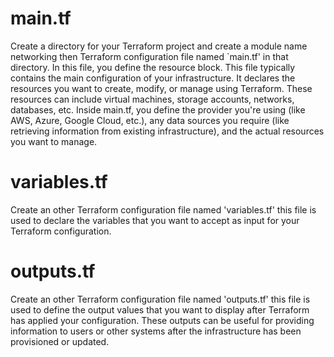 # main.tf #
Create a directory for your Terraform project and create a module name networking then Terraform configuration file named `main.tf' in that directory. In this file, you define the resource block.
This file typically contains the main configuration of your infrastructure. It declares the resources you want to create, modify, or manage using Terraform. These resources can include virtual machines, storage accounts, networks, databases, etc.
Inside main.tf, you define the provider you're using (like AWS, Azure, Google Cloud, etc.), any data sources you require (like retrieving information from existing infrastructure), and the actual resources you want to manage.

# variables.tf #
Create an other Terraform configuration file named 'variables.tf' this file is used to declare the variables that you want to accept as input for your Terraform configuration.

# outputs.tf #
Create an other Terraform configuration file named 'outputs.tf' this file is used to define the output values that you want to display after Terraform has applied your configuration. These outputs can be useful for providing information to users or other systems after the infrastructure has been provisioned or updated.
